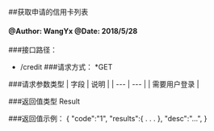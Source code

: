 ##获取申请的信用卡列表
    
#### @Author: WangYx @Date: 2018/5/28 

###接口路径：   
 * /credit
###请求方式：
*GET 

###请求参数类型
| 字段 | 说明 |
| ---  | --- |
| 需要用户登录 |

###返回值类型
    Result
    
###返回值示例：
    {
        "code":"1",
        "results":{
            .
            .
            .
        },
        "desc":"...",
    }